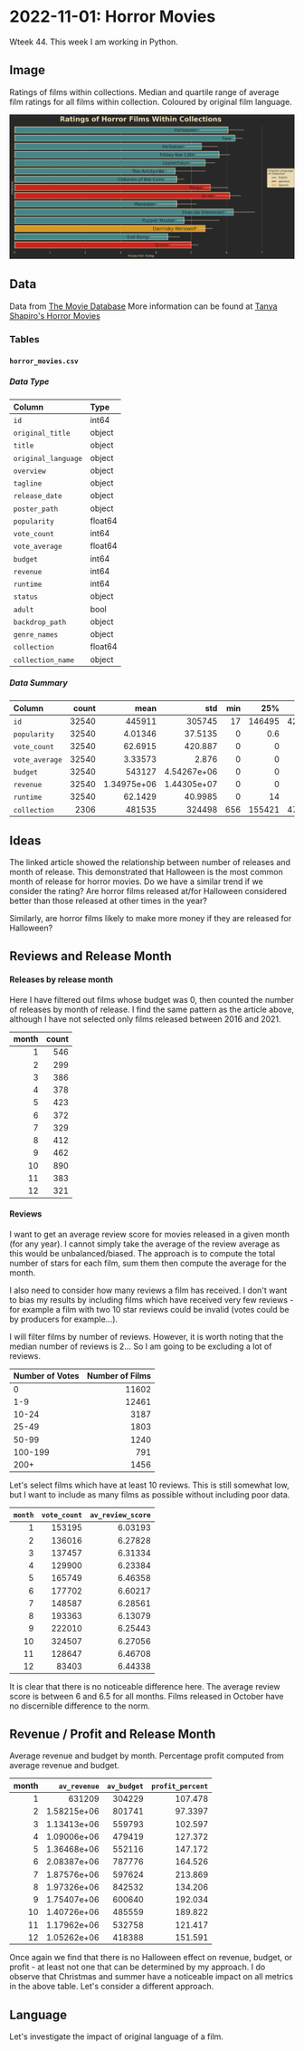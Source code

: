 # 2022-11-01: Horror Movies

Wteek 44. This week I am working in Python.

## Image

Ratings of films within collections. Median and quartile range of average film ratings for all films within collection. Coloured by original film language.

![Ratings of films within collections. Median and quartile range of average film ratings for all films within collection. Coloured by original film language.](./figs/collection_rating.png)

## Data

Data from [The Movie Database](https://www.themoviedb.org/)
More information can be found at [Tanya Shapiro's Horror Movies](https://github.com/tashapiro/horror-movies)

### Tables

#### `horror_movies.csv`

##### Data Type

| Column              | Type    |
|:--------------------|:--------|
| `id`                | int64   |
| `original_title`    | object  |
| `title`             | object  |
| `original_language` | object  |
| `overview`          | object  |
| `tagline`           | object  |
| `release_date`      | object  |
| `poster_path`       | object  |
| `popularity`        | float64 |
| `vote_count`        | int64   |
| `vote_average`      | float64 |
| `budget`            | int64   |
| `revenue`           | int64   |
| `runtime`           | int64   |
| `status`            | object  |
| `adult`             | bool    |
| `backdrop_path`     | object  |
| `genre_names`       | object  |
| `collection`        | float64 |
| `collection_name`   | object  |

##### Data Summary

| Column         |   count |             mean |              std |   min |      25% |       50% |          75% |             max |
|:---------------|--------:|-----------------:|-----------------:|------:|---------:|----------:|-------------:|----------------:|
| `id`           |   32540 | 445911           | 305745           |    17 | 146495   | 426521    | 707534       |     1.0331e+06  |
| `popularity`   |   32540 |      4.01346     |     37.5135      |     0 |      0.6 |      0.84 |      2.24325 |  5088.58        |
| `vote_count`   |   32540 |     62.6915      |    420.887       |     0 |      0   |      2    |     11       | 16900           |
| `vote_average` |   32540 |      3.33573     |      2.876       |     0 |      0   |      4    |      5.7     |    10           |
| `budget`       |   32540 | 543127           |      4.54267e+06 |     0 |      0   |      0    |      0       |     2e+08       |
| `revenue`      |   32540 |      1.34975e+06 |      1.44305e+07 |     0 |      0   |      0    |      0       |     7.01843e+08 |
| `runtime`      |   32540 |     62.1429      |     40.9985      |     0 |     14   |     80    |     91       |   683           |
| `collection`   |    2306 | 481535           | 324498           |   656 | 155421   | 471259    | 759067       |     1.03303e+06 |

## Ideas

The linked article showed the relationship between number of releases and month of release. This demonstrated that Halloween is the most common month of release for horror movies. Do we have a similar trend if we consider the rating? Are horror films released at/for Halloween considered better than those released at other times in the year?

Similarly, are horror films likely to make more money if they are released for Halloween?

## Reviews and Release Month

#### Releases by release month

Here I have filtered out films whose budget was 0, then counted the number of releases by month of release. I find the same pattern as the article above, although I have not selected only films released between 2016 and  2021.

| month | count |
|------:|------:|
|     1 |   546 |
|     2 |   299 |
|     3 |   386 |
|     4 |   378 |
|     5 |   423 |
|     6 |   372 |
|     7 |   329 |
|     8 |   412 |
|     9 |   462 |
|    10 |   890 |
|    11 |   383 |
|    12 |   321 |

#### Reviews

I want to get an average review score for movies released in a given month (for any year). I cannot simply take the average of the review average as this would be unbalanced/biased. The approach is to compute the total number of stars for each film, sum them then compute the average for the month.

I also need to consider how many reviews a film has received. I don't want to bias my results by including films which have received very few reviews - for example a film with two 10 star reviews could be invalid (votes could be by producers for example...).

I will filter films by number of reviews. However, it is worth noting that the median number of reviews is 2... So I am going to be excluding a lot of reviews.

| Number of Votes | Number of Films |
|:----------------|----------------:|
|               0 |           11602 |
|             1-9 |           12461 |
|           10-24 |            3187 |
|           25-49 |            1803 |
|           50-99 |            1240 |
|         100-199 |             791 |
|            200+ |            1456 |

Let's select films which have at least 10 reviews. This is still somewhat low, but I want to include as many films as possible without including poor data.

| `month` | `vote_count` | `av_review_score` |
|--------:|-------------:|------------------:|
|       1 |       153195 |           6.03193 |  
|       2 |       136016 |           6.27828 |  
|       3 |       137457 |           6.31334 |  
|       4 |       129900 |           6.23384 |  
|       5 |       165749 |           6.46358 |  
|       6 |       177702 |           6.60217 |  
|       7 |       148587 |           6.28561 |  
|       8 |       193363 |           6.13079 |  
|       9 |       222010 |           6.25443 |  
|      10 |       324507 |           6.27056 |  
|      11 |       128647 |           6.46708 |  
|      12 |        83403 |           6.44338 |  

It is clear that there is no noticeable difference here. The average review score is between 6 and 6.5 for all months. Films released in October have no discernible difference to the norm. 

## Revenue / Profit and Release Month

Average revenue and budget by month. Percentage profit computed from average revenue and budget.

| month |     `av_revenue` | `av_budget` | `profit_percent` |
|------:|-----------------:|------------:|-----------------:|
|     1 | 631209           |      304229 |         107.478  |
|     2 |      1.58215e+06 |      801741 |          97.3397 |
|     3 |      1.13413e+06 |      559793 |         102.597  |
|     4 |      1.09006e+06 |      479419 |         127.372  |
|     5 |      1.36468e+06 |      552116 |         147.172  |
|     6 |      2.08387e+06 |      787776 |         164.526  |
|     7 |      1.87576e+06 |      597624 |         213.869  |
|     8 |      1.97326e+06 |      842532 |         134.206  |
|     9 |      1.75407e+06 |      600640 |         192.034  |
|    10 |      1.40726e+06 |      485559 |         189.822  |
|    11 |      1.17962e+06 |      532758 |         121.417  |
|    12 |      1.05262e+06 |      418388 |         151.591  |

Once again we find that there is no Halloween effect on revenue, budget, or profit - at least not one that can be determined by my approach. I do observe that Christmas and summer have a noticeable impact on all metrics in the above table. Let's consider a different approach.

## Language

Let's investigate the impact of original language of a film.

